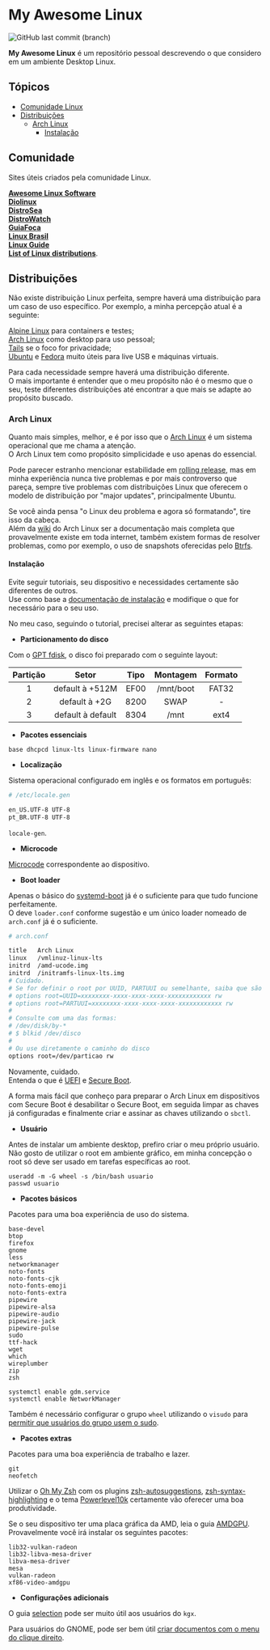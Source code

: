 # My Awesome Linux
![GitHub last commit (branch)](https://img.shields.io/github/last-commit/bsshenrique/my-awesome-linux/main)

**My Awesome Linux** é um repositório pessoal descrevendo o que considero em um ambiente Desktop Linux.  

## Tópicos
- [Comunidade Linux](#comunidade)
- [Distribuições](#distribuições)
  - [Arch Linux](#arch-linux)
    - [Instalação](#instalação)

## Comunidade
Sites úteis criados pela comunidade Linux.

**[Awesome Linux Software](https://github.com/luong-komorebi/Awesome-Linux-Software)**  
**[Diolinux](https://diolinux.com.br/)**  
**[DistroSea](https://distrosea.com/)**  
**[DistroWatch](https://distrowatch.com)**  
**[GuiaFoca](https://www.guiafoca.org/)**  
**[Linux Brasil](https://www.reddit.com/r/linuxbrasil/)**  
**[Linux Guide](https://github.com/mikeroyal/Linux-Guide)**  
**[List of Linux distributions](https://en.wikipedia.org/wiki/List_of_Linux_distributions)**.

## Distribuições
Não existe distribuição Linux perfeita, sempre haverá uma distribuição para um caso de uso específico. Por exemplo, a minha percepção atual é a seguinte:

[Alpine Linux](https://www.alpinelinux.org/) para containers e testes;  
[Arch Linux](https://archlinux.org/) como desktop para uso pessoal;  
[Tails](https://tails.net/) se o foco for privacidade;  
[Ubuntu](https://ubuntu.com/) e [Fedora](https://fedoraproject.org/) muito úteis para live USB e máquinas virtuais.

Para cada necessidade sempre haverá uma distribuição diferente.  
O mais importante é entender que o meu propósito não é o mesmo que o seu, teste diferentes distribuições até encontrar a que mais se adapte ao propósito buscado.  

### Arch Linux
Quanto mais simples, melhor, e é por isso que o [Arch Linux](https://wiki.archlinux.org/title/Arch_Linux) é um sistema operacional que me chama a atenção.  
O Arch Linux tem como propósito simplicidade e uso apenas do essencial.

Pode parecer estranho mencionar estabilidade em [rolling release](https://wiki.archlinux.org/title/system_maintenance#Partial_upgrades_are_unsupported), mas em minha experiência nunca tive problemas e por mais controverso que pareça, sempre tive problemas com distribuições Linux que oferecem o modelo de distribuição por "major updates", principalmente Ubuntu.  


Se você ainda pensa "o Linux deu problema e agora só formatando", tire isso da cabeça.  
Além da [wiki](https://wiki.archlinux.org) do Arch Linux ser a documentação mais completa que provavelmente existe em toda internet, também existem formas de resolver problemas, como por exemplo, o uso de snapshots oferecidas pelo [Btrfs](https://wiki.archlinux.org/title/btrfs).

#### Instalação
Evite seguir tutoriais, seu dispositivo e necessidades certamente são diferentes de outros.  
Use como base a [documentação de instalação](https://wiki.archlinux.org/title/installation_guide) e modifique o que for necessário para o seu uso.  

No meu caso, seguindo o tutorial, precisei alterar as seguintes etapas:  

- **Particionamento do disco**

Com o [GPT fdisk](https://wiki.archlinux.org/title/GPT_fdisk), o disco foi preparado com o seguinte layout:

| Partição | Setor              | Tipo | Montagem  | Formato |
| :------: | :----------------: | :--: | :-------: | :-----: |
| 1        | default à +512M    | EF00 | /mnt/boot | FAT32   |
| 2        | default à +2G      | 8200 | SWAP      | -       |
| 3        | default à default  | 8304 | /mnt      | ext4    |

- **Pacotes essenciais**

`base dhcpcd linux-lts linux-firmware nano`

- **Localização**

Sistema operacional configurado em inglês e os formatos em português:

```bash
# /etc/locale.gen

en_US.UTF-8 UTF-8
pt_BR.UTF-8 UTF-8
```

`locale-gen`.

- **Microcode**

[Microcode](https://wiki.archlinux.org/title/Microcode) correspondente ao dispositivo.

- **Boot loader**

Apenas o  básico do [systemd-boot](https://wiki.archlinux.org/title/Systemd-boot) já é o suficiente para que tudo funcione perfeitamente.  
O deve `loader.conf` conforme sugestão e um único loader nomeado de `arch.conf` já é o suficiente.

```bash
# arch.conf

title   Arch Linux
linux   /vmlinuz-linux-lts
initrd  /amd-ucode.img
initrd  /initramfs-linux-lts.img
# Cuidado.
# Se for definir o root por UUID, PARTUUI ou semelhante, saiba que são coisas diferentes.
# options root=UUID=xxxxxxxx-xxxx-xxxx-xxxx-xxxxxxxxxxxx rw
# options root=PARTUUI=xxxxxxxx-xxxx-xxxx-xxxx-xxxxxxxxxxxx rw
#
# Consulte com uma das formas:
# /dev/disk/by-*
# $ blkid /dev/disco
#
# Ou use diretamente o caminho do disco
options root=/dev/particao rw
```

Novamente, cuidado.  
Entenda o que é [UEFI](https://wiki.archlinux.org/title/Unified_Extensible_Firmware_Interface) e [Secure Boot](https://wiki.archlinux.org/title/Unified_Extensible_Firmware_Interface/Secure_Boot).  

A forma mais fácil que conheço para preparar o Arch Linux em dispositivos com Secure Boot é desabilitar o Secure Boot, em seguida limpar as chaves já configuradas e finalmente criar e assinar as chaves utilizando o `sbctl`.

- **Usuário**

Antes de instalar um ambiente desktop, prefiro criar o meu próprio usuário.  
Não gosto de utilizar o root em ambiente gráfico, em minha concepção o root só deve ser usado em tarefas específicas ao root.  

`useradd -m -G wheel -s /bin/bash usuario`  
`passwd usuario`

- **Pacotes básicos**

Pacotes para uma boa experiência de uso do sistema.

```text
base-devel
btop
firefox
gnome
less
networkmanager
noto-fonts
noto-fonts-cjk
noto-fonts-emoji
noto-fonts-extra
pipewire
pipewire-alsa
pipewire-audio
pipewire-jack
pipewire-pulse
sudo
ttf-hack
wget
which
wireplumber
zip
zsh
```

`systemctl enable gdm.service`  
`systemctl enable NetworkManager`

Também é necessário configurar o grupo `wheel` utilizando o `visudo` para [permitir que usuários do grupo usem o sudo](https://wiki.archlinux.org/title/sudo#Example_entries).

- **Pacotes extras**

Pacotes para uma boa experiência de trabalho e lazer.

```text
git
neofetch
```

Utilizar o [Oh My Zsh](https://github.com/ohmyzsh/ohmyzsh) com os plugins [zsh-autosuggestions](https://github.com/zsh-users/zsh-autosuggestions), [zsh-syntax-highlighting](https://github.com/zsh-users/zsh-syntax-highlighting) e o tema [Powerlevel10k](https://github.com/romkatv/powerlevel10k) certamente vão oferecer uma boa produtividade.

Se o seu dispositivo ter uma placa gráfica da AMD, leia o guia [AMDGPU](https://wiki.archlinux.org/title/AMDGPU).  
Provavelmente você irá instalar os seguintes pacotes:
```text
lib32-vulkan-radeon
lib32-libva-mesa-driver
libva-mesa-driver
mesa
vulkan-radeon
xf86-video-amdgpu
```

- **Configurações adicionais**

O guia [selection](https://wiki.archlinux.org/title/clipboard#Selections) pode ser muito útil aos usuários do `kgx`.

Para usuários do GNOME, pode ser bem útil [criar documentos com o menu do clique direito](https://wiki.archlinux.org/title/GNOME/Files#Create_a_new_document_from_the_right-click_menu).


